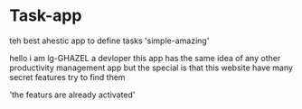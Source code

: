 # Task-app
teh best ahestic app to define tasks 'simple-amazing'


hello i am lg-GHAZEL
a devloper 
this app has the same idea of any other productivity management app but the special is that this website have many secret features
try to find them


'the featurs are already activated'
